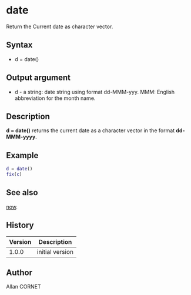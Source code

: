 # date

Return the Current date as character vector.

## Syntax

- d = date()

## Output argument

- d - a string: date string using format dd-MMM-yyy. MMM: English abbreviation for the month name.

## Description

  <p><b>d = date()</b> returns the current date as a character vector in the format <b>dd-MMM-yyyy</b>.</p>

## Example

```matlab
d = date()
fix(c)
```

## See also

[now](now.md).

## History

| Version | Description     |
| ------- | --------------- |
| 1.0.0   | initial version |

## Author

Allan CORNET
